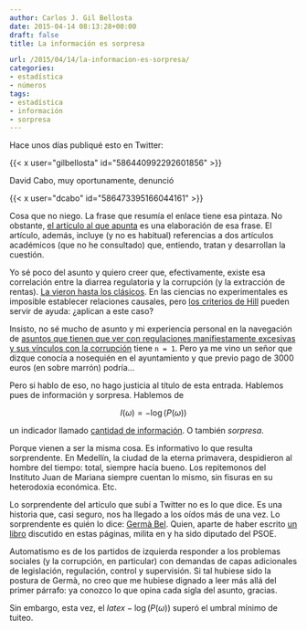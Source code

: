 ```yaml
---
author: Carlos J. Gil Bellosta
date: 2015-04-14 08:13:28+00:00
draft: false
title: La información es sorpresa

url: /2015/04/14/la-informacion-es-sorpresa/
categories:
- estadística
- números
tags:
- estadística
- información
- sorpresa
---
```


Hace unos días publiqué esto en Twitter:

{{< x user="gilbellosta" id="586440992292601856" >}}


David Cabo, muy oportunamente, denunció

{{< x user="dcabo" id="586473395166044161" >}}

Cosa que no niego. La frase que resumía el enlace tiene esa pintaza. No obstante, [el artículo al que apunta](http://www.caffereggio.net/2015/01/13/corrupcion-y-regeneracion-de-germa-bel-en-la-vanguardia/) es una elaboración de esa frase. El artículo, además, incluye (y no es habitual) referencias a dos artículos académicos (que no he consultado) que, entiendo, tratan y desarrollan la cuestión.

Yo sé poco del asunto y quiero creer que, efectivamente, existe esa correlación entre la diarrea regulatoria y la corrupción (y la extracción de rentas). [La vieron hasta los clásicos](http://www.frasedehoy.com/frase/2419/cuando-es-mas-corrupto-el-estado-hay-mas-leyes). En las ciencias no experimentales es imposible establecer relaciones causales, pero [los criterios de Hill](http://www.datanalytics.com/2011/04/20/causalidad-o-asociacion-indicios-de-la-primera/) pueden servir de ayuda: ¿aplican a este caso?

Insisto, no sé mucho de asunto y mi experiencia personal en la navegación de [asuntos que tienen que ver con regulaciones manifiestamente excesivas y sus vínculos con la corrupción](http://www.datanalytics.com/2015/03/10/licencias-urbanisticas-datos-y-votos/) tiene `n = 1`. Pero ya me vino un señor que dizque conocía a nosequién en el ayuntamiento y que previo pago de 3000 euros (en sobre marrón) podría...

Pero si hablo de eso, no hago justicia al título de esta entrada. Hablemos pues de información y sorpresa. Hablemos de

$$ I(\omega) = - \log(P(\omega))$$

un indicador llamado [cantidad de información](http://en.wikipedia.org/wiki/Self-information). O también _sorpresa_.

Porque vienen a ser la misma cosa. Es informativo lo que resulta sorprendente. En Medellín, la ciudad de la eterna primavera, despidieron al hombre del tiempo: total, siempre hacía bueno. Los repitemonos del Instituto Juan de Mariana siempre cuentan lo mismo, sin fisuras en su heterodoxia económica. Etc.

Lo sorprendente del artículo que subí a Twitter no es lo que dice. Es una historia que, casi seguro, nos ha llegado a los oídos más de una vez. Lo sorprendente es quién lo dice: [Germà Bel](http://es.wikipedia.org/wiki/Germ%C3%A0_Bel). Quien, aparte de haber escrito [un libro](http://www.datanalytics.com/2012/03/28/contrafactualidad-radial/) discutido en estas páginas, milita en y ha sido diputado del PSOE.

Automatismo es de los partidos de izquierda responder a los problemas sociales (y la corrupción, en particular) con demandas de capas adicionales de legislación, regulación, control y supervisión. Si tal hubiese sido la postura de Germà, no creo que me hubiese dignado a leer más allá del primer párrafo: ya conozco lo que opina cada sigla del asunto, gracias.

Sin embargo, esta vez, el $latex -\log(P(\omega))$ superó el umbral mínimo de tuiteo.
